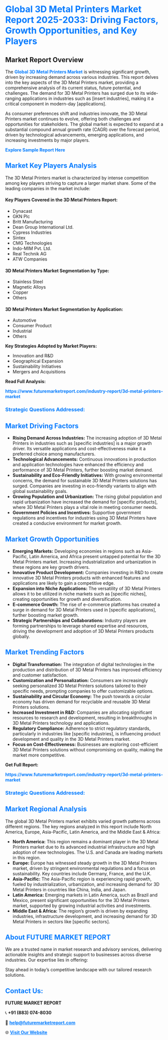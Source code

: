 <h1 style="color: #007BFF;">Global 3D Metal Printers Market Report 2025-2033: Driving Factors, Growth Opportunities, and Key Players</h1>

<section id="overview">
<h2>Market Report Overview</h2>
<p>The <a href="https://www.futuremarketreport.com/industry-report/3d-metal-printers-market" style="color: #007BFF; text-decoration: none;"><strong>Global 3D Metal Printers Market</strong></a> is witnessing significant growth, driven by increasing demand across various industries. This report delves into the key aspects of the 3D Metal Printers market, providing a comprehensive analysis of its current status, future potential, and challenges. The demand for 3D Metal Printers has surged due to its wide-ranging applications in industries such as [insert industries], making it a critical component in modern-day [applications].</p>
<p>As consumer preferences shift and industries innovate, the 3D Metal Printers market continues to evolve, offering both challenges and opportunities for stakeholders. The global market is expected to expand at a substantial compound annual growth rate (CAGR) over the forecast period, driven by technological advancements, emerging applications, and increasing investments by major players.</p>
</section>

<section id="overview">
<p><a href="https://www.futuremarketreport.com/request-sample/reportId=31774" style="color: #007BFF; text-decoration: none;"><strong>Explore Sample Report Here</strong></a></p>
</section>

<section id="key-players">
<h2 style="color: #007BFF;">Market Key Players Analysis</h2>
<p>The 3D Metal Printers market is characterized by intense competition among key players striving to capture a larger market share. Some of the leading companies in the market include:</p>
<h4>Key Players Covered in the 3D Metal Printers Report:</h4>
<ul><li>Dynacast</li><li>GKN Plc</li><li>Britt Manufacturing</li><li>Dean Group International Ltd.</li><li>Cypress Industries</li><li>Sintex</li><li>CMG Technologies</li><li>Indo-MIM Pvt. Ltd.</li><li>Real Technik AG</li><li>ATW Companies</li></ul>
<h4>3D Metal Printers Market Segmentation by Type:</h4>
<ul><li>Stainless Steel</li><li>Magnetic Alloys</li><li>Copper</li><li>Others</li></ul>

<h4>3D Metal Printers Market Segmentation by Application:</h4>
<ul><li>Automotive</li><li>Consumer Product</li><li>Industrial</li><li>Others</li></ul>
<p><strong>Key Strategies Adopted by Market Players:</strong></p>
<ul>
<li>Innovation and R&D</li>
<li>Geographical Expansion</li>
<li>Sustainability Initiatives</li>
<li>Mergers and Acquisitions</li>
</ul>
</section>

<section>
<p><strong>Read Full Analysis: </strong></p><a href="https://www.futuremarketreport.com/industry-report/3d-metal-printers-market" style="color: #007BFF; text-decoration: none;"><strong>https://www.futuremarketreport.com/industry-report/3d-metal-printers-market</strong></a>
<h3 style="color: #007BFF;">Strategic Questions Addressed:</h3>
</section>

<section id="driving-factors">
<h2 style="color: #007BFF;">Market Driving Factors</h2>
<ul>
<li><strong>Rising Demand Across Industries:</strong> The increasing adoption of 3D Metal Printers in industries such as [specific industries] is a major growth driver. Its versatile applications and cost-effectiveness make it a preferred choice among manufacturers.</li>
<li><strong>Technological Advancements:</strong> Continuous innovations in production and application technologies have enhanced the efficiency and performance of 3D Metal Printers, further boosting market demand.</li>
<li><strong>Sustainability and Eco-Friendly Initiatives:</strong> With growing environmental concerns, the demand for sustainable 3D Metal Printers solutions has surged. Companies are investing in eco-friendly variants to align with global sustainability goals.</li>
<li><strong>Growing Population and Urbanization:</strong> The rising global population and rapid urbanization have increased the demand for [specific products], where 3D Metal Printers plays a vital role in meeting consumer needs.</li>
<li><strong>Government Policies and Incentives:</strong> Supportive government regulations and incentives for industries using 3D Metal Printers have created a conducive environment for market growth.</li>
</ul>
</section>

<section id="growth-opportunities">
<h2 style="color: #007BFF;">Market Growth Opportunities</h2>
<ul>
<li><strong>Emerging Markets:</strong> Developing economies in regions such as Asia-Pacific, Latin America, and Africa present untapped potential for the 3D Metal Printers market. Increasing industrialization and urbanization in these regions are key growth drivers.</li>
<li><strong>Innovative Product Development:</strong> Companies investing in R&D to create innovative 3D Metal Printers products with enhanced features and applications are likely to gain a competitive edge.</li>
<li><strong>Expansion into Niche Applications:</strong> The versatility of 3D Metal Printers allows it to be utilized in niche markets such as [specific niches], creating opportunities for growth and diversification.</li>
<li><strong>E-commerce Growth:</strong> The rise of e-commerce platforms has created a surge in demand for 3D Metal Printers used in [specific applications], further boosting market growth.</li>
<li><strong>Strategic Partnerships and Collaborations:</strong> Industry players are forming partnerships to leverage shared expertise and resources, driving the development and adoption of 3D Metal Printers products globally.</li>
</ul>
</section>

<section id="trending-factors">
<h2 style="color: #007BFF;">Market Trending Factors</h2>
<ul>
<li><strong>Digital Transformation:</strong> The integration of digital technologies in the production and distribution of 3D Metal Printers has improved efficiency and customer satisfaction.</li>
<li><strong>Customization and Personalization:</strong> Consumers are increasingly seeking personalized 3D Metal Printers solutions tailored to their specific needs, prompting companies to offer customizable options.</li>
<li><strong>Sustainability and Circular Economy:</strong> The push towards a circular economy has driven demand for recyclable and reusable 3D Metal Printers solutions.</li>
<li><strong>Increased Investment in R&D:</strong> Companies are allocating significant resources to research and development, resulting in breakthroughs in 3D Metal Printers technology and applications.</li>
<li><strong>Regulatory Compliance:</strong> Adherence to strict regulatory standards, particularly in industries like [specific industries], is influencing product development and quality in the 3D Metal Printers market.</li>
<li><strong>Focus on Cost-Effectiveness:</strong> Businesses are exploring cost-efficient 3D Metal Printers solutions without compromising on quality, making the market more competitive.</li>
</ul>
</section>

<section>
<p><strong>Get Full Report: </strong></p><a href="https://www.futuremarketreport.com/industry-report/3d-metal-printers-market" style="color: #007BFF; text-decoration: none;"><strong>https://www.futuremarketreport.com/industry-report/3d-metal-printers-market</strong></a>
<h3 style="color: #007BFF;">Strategic Questions Addressed:</h3>
</section>


<section id="regional-analysis">
<h2 style="color: #007BFF;">Market Regional Analysis</h2>
<p>The global 3D Metal Printers market exhibits varied growth patterns across different regions. The key regions analyzed in this report include North America, Europe, Asia-Pacific, Latin America, and the Middle East & Africa:</p>
<ul>
<li><strong>North America:</strong> This region remains a dominant player in the 3D Metal Printers market due to its advanced industrial infrastructure and high adoption of new technologies. The U.S. and Canada are leading markets in this region.</li>
<li><strong>Europe:</strong> Europe has witnessed steady growth in the 3D Metal Printers market, driven by stringent environmental regulations and a focus on sustainability. Key countries include Germany, France, and the U.K.</li>
<li><strong>Asia-Pacific:</strong> The Asia-Pacific region is experiencing rapid growth, fueled by industrialization, urbanization, and increasing demand for 3D Metal Printers in countries like China, India, and Japan.</li>
<li><strong>Latin America:</strong> Emerging markets in Latin America, such as Brazil and Mexico, present significant opportunities for the 3D Metal Printers market, supported by growing industrial activities and investments.</li>
<li><strong>Middle East & Africa:</strong> The region’s growth is driven by expanding industries, infrastructure development, and increasing demand for 3D Metal Printers in sectors like [specific sectors].</li>
</ul>
</section>

<footer>
<h2 style="color: #007BFF;">About FUTURE MARKET REPORT</h2>
<p>We are a trusted name in market research and advisory services, delivering actionable insights and strategic support to businesses across diverse industries. Our expertise lies in offering:</p>

<p>Stay ahead in today’s competitive landscape with our tailored research solutions.</p>

<h2 style="color: #007BFF;">Contact Us:</h2>
<p><strong>FUTURE MARKET REPORT</strong></p>
<p>📞 <strong>+91 (883) 074-8030</strong></p>
<p>📧 <strong><a href="mailto:help@futuremarketreport.com" style="color: #007BFF;">help@futuremarketreport.com</a></strong></p>
<p>🌐 <strong><a href="https://www.futuremarketreport.com/" style="color: #007BFF;">Visit Our Website</a></strong></p>
</footer>